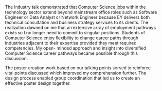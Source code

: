 The Industry talk demonstrated that Computer Science jobs within the technology sector extend beyond mainstream office roles such as Software Engineer or Data Analyst or Network Engineer because EY delivers both technical consultation and business strategy services to its clients. The realization dawned on me that an extensive array of employment pathways exists so I no longer need to commit to singular positions. Students of Computer Science enjoy flexibility to change career paths through industries adjacent to their expertise provided they meet required competencies. My open- minded approach and insight into diversified Computer Science career pathways became possible through this discussion.

The poster creation work based on our talking points served to reinforce vital points discussed which improved my comprehension further. The design process enabled group coordination that led us to create an effective poster design together.
